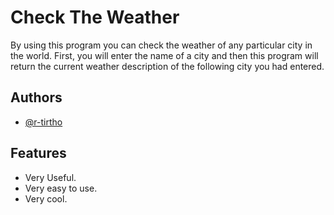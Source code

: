 
# Check The Weather 

By using this program you can check the weather of any particular city in the world. First, you will enter the name of a city and then this program will return the current weather description of the following city you had entered.


## Authors

- [@r-tirtho](https://www.github.com/r-tirtho)


## Features

- Very Useful.
- Very easy to use.
- Very cool.

